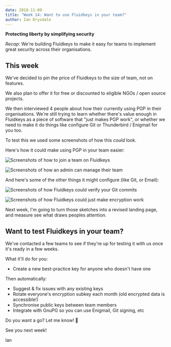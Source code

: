 ```yaml
---
date: 2018-11-09
title: "Week 14: Want to use Fluidkeys in your team?"
author: Ian Drysdale
---
```


**Protecting liberty by simplifying security**

*Recap*: We're building Fluidkeys to make it easy for teams to implement
great security across their organisations.

## This week

We've decided to pin the price of Fluidkeys to the size of team, not on features.

We also plan to offer it for free or discounted to eligible NGOs / open source projects.

We then interviewed 4 people about how their currently using PGP in their organisations.
We're still trying to learn whether there's value enough in Fluidkeys as a piece of
software that "just makes PGP work", or whether we need to make it do things like
configure Git or Thunderbird / Enigmail for you too.

To test this we used some screenshots of how this *could* look.

Here's how it could make using PGP in your team easier:

![Screenshots of how to join a team on Fluidkeys](/images/2018-11-09-tested-features/onboarding.png)

![Screenshots of how an admin can manage their team](/images/2018-11-09-tested-features/team-management.png)

And here's some of the other things it might configure (like Git, or Email):

![Screenshots of how Fluidkeys could verify your Git commits](/images/2018-11-09-tested-features/git-pull-request.png)

![Screenshots of how Fluidkeys could just make encryption work](/images/2018-11-09-tested-features/email-encryption.png)

Next week, I'm going to turn those sketches into a revised landing page, and measure see what draws peoples attention.

## Want to test Fluidkeys in your team?

We've contacted a few teams to see if they're up for testing it with us
once it's ready in a few weeks.

What it'll do for you:

* Create a new best-practice key for anyone who doesn't have one

Then automatically:

* Suggest & fix issues with any existing keys
* Rotate everyone's encryption subkey each month (old encrypted data is accessible!)
* Synchronise public keys between team members
* Integrate with GnuPG so you can use Enigmail, Git signing, etc

Do you want a go? Let me know! 🙌

See you next week!

Ian
